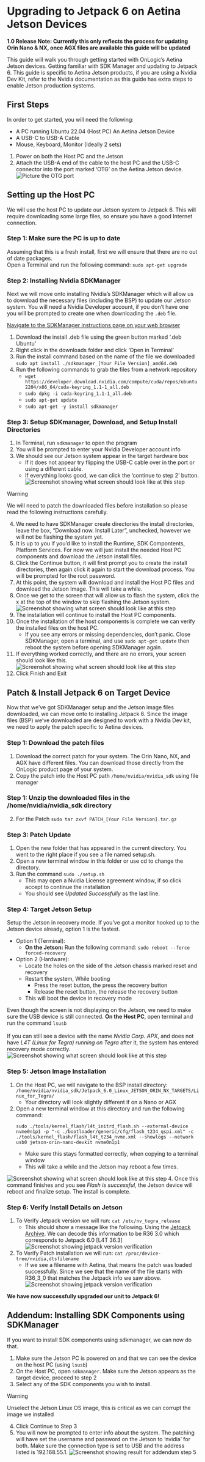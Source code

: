 # Upgrading to Jetpack 6 on Aetina Jetson Devices
**1.0 Release Note: Currently this only reflects the process for updating Orin Nano & NX, once AGX files are available this guide will be updated**

This guide will walk you through getting started with OnLogic’s Aetina Jetson devices. Getting familiar with SDK Manager and updating to Jetpack 6. This guide is specific to Aetina Jetson products, if you are using a Nvidia Dev Kit, refer to the Nvidia documentation as this guide has extra steps to enable Jetson production systems.

## First Steps <br/>

In order to get started, you will need the following:
- A PC running Ubuntu 22.04 (Host PC)
 An Aetina Jetson Device
- A USB-C to USB-A Cable
- Mouse, Keyboard, Monitor (Ideally 2 sets)

1. Power on both the Host PC and the Jetson
2. Attach the USB-A end of the cable to the host PC and the USB-C connector into the port marked ‘OTG’ on the Aetina Jetson device.
![Picture the OTG port](/assets/otgport.jpg) 

## Setting up the Host PC <br/>

We will use the host PC to update our Jetson system to Jetpack 6. This will require downloading some large files, so ensure you have a good Internet connection.

### Step 1: Make sure the PC is up to date <br/>
Assuming that this is a fresh install, first we will ensure that there are no out of date packages. <br/>
Open a Terminal and run the following command: ``` sudo apt-get upgrade ```

### Step 2: Installing Nvidia SDKManager <br/>

Next we will move onto installing Nvidia’s SDKManager which will allow us to download the necessary files (including the BSP) to update our Jetson system. You will need a Nvidia Developer account, if you don’t have one you will be prompted to create one when downloading the ```.deb``` file.

[Navigate to the SDKManager instructions page on your web browser](https://developer.nvidia.com/sdk-manager)

1. Download the install .deb file using the green button marked ‘.deb Ubuntu’
2. Right click in the downloads folder and click ‘Open in Terminal’
3. Run the install command based on the name of the file we downloaded ```sudo apt install ./sdkmanager_[Your File Version]_amd64.deb```
4. Run the following commands to grab the files from a network repository
    - ```wget https://developer.download.nvidia.com/compute/cuda/repos/ubuntu2204/x86_64/cuda-keyring_1.1-1_all.deb```
    - ```sudo dpkg -i cuda-keyring_1.1-1_all.deb```
    - ```sudo apt-get update```
    - ```sudo apt-get -y install sdkmanager```

### Step 3: Setup SDKmanager, Download, and Setup Install Directories <br/>
1. In Terminal, run ```sdkmanager``` to open the program
2. You will be prompted to enter your Nvidia Developer account info
3. We should see our Jetson system appear in the target hardware box
    - If it does not appear try flipping the USB-C cable over in the port or using a different cable.
    - If everything looks good, we can click the ‘continue to step 2’ button.
 ![Screenshot showing what screen should look like at this step](/assets/initsdk.png) 
> [!WARNING]
> We will need to patch the downloaded files before installation so please read the following instructions carefully.
4. We need to have SDKManager create directories the install directories, leave the box, “Download now. Install Later”, unchecked, however we will not be flashing the system yet.
5. It is up to you if you’d like to install the Runtime, SDK Compontents, Platform Services. For now we will just install the needed Host PC components and download the Jetson install files.
6. Click the Continue button, it will first prompt you to create the install directories, then again click it again to start the download process. You will be prompted for the root password.
7. At this point, the system will download and install the Host PC files and download the Jetson Image. This will take a while.
8. Once we get to the screen that will allow us to flash the system, click the x at the top of the window to skip flashing the Jetson system.
![Screenshot showing what screen should look like at this step](/assets/cancelpic.png)
9. The installation will continue to install the Host PC components.
10. Once the installation of the host components is complete we can verify the installed files on the host PC.
    - If you see any errors or missing dependencies, don’t panic. Close SDKManager, open a terminal, and use ```sudo apt-get update``` then reboot the system before opening SDKManager again.
11. If everything worked correctly, and there are no errors, your screen should look like this.
![Screenshot showing what screen should look like at this step](/assets/initcomplete.png)
12. Click Finish and Exit

## Patch & Install Jetpack 6 on Target Device <br/>
Now that we’ve got SDKManager setup and the Jetson image files downloaded, we can move onto to installing Jetpack 6. Since the image files (BSP) we’ve downloaded are designed to work with a Nvidia Dev kit, we need to apply the patch specific to Aetina devices.

### Step 1: Download the patch files <br/>
1. Download the correct patch for your system. The Orin Nano, NX, and AGX have different files. You can download those directly from the OnLogic product page of your system.
2. Copy the patch into the Host PC path ```/home/nvidia/nvidia_sdk``` using file manager

### Step 1: Unzip the downloaded files in the /home/nvidia/nvidia_sdk directory <br/>
2. For the Patch ```sudo tar zxvf PATCH_[Your File Version].tar.gz```

### Step 3: Patch Update <br/>
1. Open the new folder that has appeared in the current directory. You went to the right place if you see a file named setup.sh.
2. Open a new terminal window in this folder or use cd to change the directory.
3. Run the command ```sudo ./setup.sh```
   - This may open a Nvidia License agreement window, if so click accept to continue the installation
   - You should see _Updated Successfully_ as the last line.

### Step 4: Target Jetson Setup <br/>
Setup the Jetson in recovery mode. If you’ve got a monitor hooked up to the Jetson device already, option 1 is the fastest.
- Option 1 (Terminal):
  - **On the Jetson:** Run the following command: ```sudo reboot --force forced-recovery```
- Option 2 (Hardware):
  - Locate the holes on the side of the Jetson chassis marked reset and recovery
  - Restart the system, While booting
    - Press the reset button, the press the recovery button
    - Release the reset button, the release the recovery button
  - This will boot the device in recovery mode

Even though the screen is not displaying on the Jetson, we need to make sure the USB device is still connected. **On the Host PC**, open terminal and run the command ```lsusb``` <br/><br/>
If you can still see a device with the name _Nvidia Corp. APX_, and does not have _L4T (Linux for Tegra) running on Tegra_ after it, the system has entered recovery mode correctly.
![Screenshot showing what screen should look like at this step](/assets/patch7.png)

### Step 5: Jetson Image Installation <br/>
1. On the Host PC, we will navigate to the BSP install directory: ```/home/nvidia/nvidia_sdk/Jetpack_6.0_Linux_JETSON_ORIN_NX_TARGETS/Linux_for_Tegra/```
    - Your directory will look slightly different if on a Nano or AGX
2. Open a new terminal window at this directory and run the following command:
   ```
   sudo ./tools/kernel_flash/l4t_initrd_flash.sh --external-device nvme0n1p1 -p "-c ./bootloader/generic/cfg/flash_t234_qspi.xml" -c ./tools/kernel_flash/flash_l4t_t234_nvme.xml --showlogs --network usb0 jetson-orin-nano-devkit nvme0n1p1
   ```
   - Make sure this stays formatted correctly, when copying to a terminal window
   - This will take a while and the Jetson may reboot a few times.

![Screenshot showing what screen should look like at this step](/assets/patch8.png)
4. Once this command finishes and you see _Flash is successful_, the Jetson device will reboot and finalize setup. The install is complete.

### Step 6: Verify Install Details on Jetson <br/>
1. To Verify Jetpack version we will run: ```cat /etc/nv_tegra_release```
    - This should show a message like the following. Using the [Jetpack Archive](https://developer.nvidia.com/embedded/jetpack-archive). We can decode this information to be R36 3.0 which corresponds to Jetpack 6.0 [L4T 36.3]
     ![Screenshot showing jetpack version verification](/assets/jetpackverify.png)
3. To Verify Patch installation we will run: ```cat /proc/device-tree/nvidia,dtsfilename```
    - If we see a filename with Aetina, that means the patch was loaded successfully. Since we see that the name of the file starts with R36_3_0 that matches the Jetpack info we saw above.
      ![Screenshot showing jetpack version verification](/assets/patchverify.png)
  
**We have now successfully upgraded our unit to Jetpack 6!**

## Addendum: Installing SDK Components using SDKManager <br/>
If you want to install SDK components using sdkmanager, we can now do that.
1. Make sure the Jetson PC is powered on and that we can see the device on the host PC (using ```lsusb```)
2. On the Host PC, open ```sdkmanager```. Make sure the Jetson appears as the target device, proceed to step 2
3. Select any of the SDK components you wish to install.
   
> [!WARNING]
> Unselect the Jetson Linux OS image, this is critical as we can corrupt the image we installed
4. Click Continue to Step 3
5. You will now be prompted to enter info about the system. The patching will have set the username and password on the Jetson to ‘nvidia’ for both. Make sure the connection type is set to USB and the address listed is 192.168.55.1.
![Screenshot showing result for addendum step 5](/assets/adden3.png)





